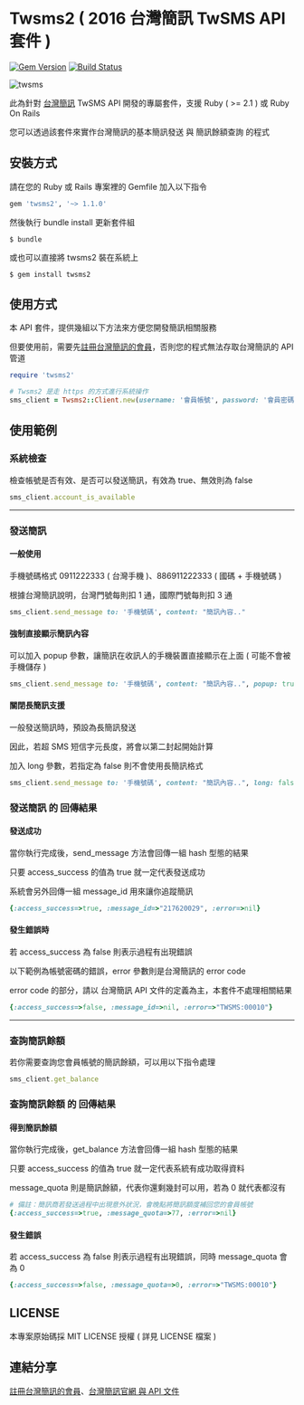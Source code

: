 Twsms2 ( 2016 台灣簡訊 TwSMS API 套件 )
======================================

[![Gem Version](https://badge.fury.io/rb/twsms2.svg)](https://badge.fury.io/rb/twsms2) [![Build Status](https://travis-ci.org/guanting112/twsms2.svg?branch=master)](https://travis-ci.org/guanting112/twsms2)

![twsms](http://i.imgur.com/KVuaBIm.png)

此為針對 [台灣簡訊][twsms_homepage] TwSMS API 開發的專屬套件，支援 Ruby ( >= 2.1 ) 或 Ruby On Rails 

您可以透過該套件來實作台灣簡訊的基本簡訊發送 與 簡訊餘額查詢 的程式

安裝方式
--------

請在您的 Ruby 或 Rails 專案裡的 Gemfile 加入以下指令

```ruby
gem 'twsms2', '~> 1.1.0'
```

然後執行 bundle install 更新套件組

    $ bundle

或也可以直接將 twsms2 裝在系統上

    $ gem install twsms2

使用方式
--------

本 API 套件，提供幾組以下方法來方便您開發簡訊相關服務

但要使用前，需要先[註冊台灣簡訊的會員][twsms_signup]，否則您的程式無法存取台灣簡訊的 API 管道

```ruby
require 'twsms2'

# Twsms2 是走 https 的方式進行系統操作
sms_client = Twsms2::Client.new(username: '會員帳號', password: '會員密碼', agent: "Mozilla/5.0 (可自訂 user-agent)")
```

使用範例
--------

### 系統檢查

檢查帳號是否有效、是否可以發送簡訊，有效為 true、無效則為 false

```ruby
sms_client.account_is_available
```

----

### 發送簡訊

#### 一般使用

手機號碼格式 0911222333 ( 台灣手機 )、886911222333 ( 國碼 + 手機號碼 )

根據台灣簡訊說明，台灣門號每則扣 1 通，國際門號每則扣 3 通

```ruby
sms_client.send_message to: '手機號碼', content: "簡訊內容.."
```

#### 強制直接顯示簡訊內容

可以加入 popup 參數，讓簡訊在收訊人的手機裝置直接顯示在上面 ( 可能不會被手機儲存 )

```ruby
sms_client.send_message to: '手機號碼', content: "簡訊內容..", popup: true
```

#### 關閉長簡訊支援

一般發送簡訊時，預設為長簡訊發送

因此，若超 SMS 短信字元長度，將會以第二封起開始計算

加入 long 參數，若指定為 false 則不會使用長簡訊格式

```ruby
sms_client.send_message to: '手機號碼', content: "簡訊內容..", long: false
```

### 發送簡訊 的 回傳結果

#### 發送成功

當你執行完成後，send_message 方法會回傳一組 hash 型態的結果

只要 access_success 的值為 true 就一定代表發送成功

系統會另外回傳一組 message_id 用來讓你追蹤簡訊

```ruby
{:access_success=>true, :message_id=>"217620029", :error=>nil}
```

#### 發生錯誤時

若 access_success 為 false 則表示過程有出現錯誤

以下範例為帳號密碼的錯誤，error 參數則是台灣簡訊的 error code

error code 的部分，請以 台灣簡訊 API 文件的定義為主，本套件不處理相關結果

```ruby
{:access_success=>false, :message_id=>nil, :error=>"TWSMS:00010"}
```

----

### 查詢簡訊餘額

若你需要查詢您會員帳號的簡訊餘額，可以用以下指令處理

```ruby
sms_client.get_balance
```

### 查詢簡訊餘額 的 回傳結果

#### 得到簡訊餘額

當你執行完成後，get_balance 方法會回傳一組 hash 型態的結果

只要 access_success 的值為 true 就一定代表系統有成功取得資料

message_quota 則是簡訊餘額，代表你還剩幾封可以用，若為 0 就代表都沒有

```ruby
# 備註：簡訊商若發送過程中出現意外狀況，會晚點將簡訊額度補回您的會員帳號
{:access_success=>true, :message_quota=>77, :error=>nil}
```

#### 發生錯誤

若 access_success 為 false 則表示過程有出現錯誤，同時 message_quota 會為 0

```ruby
{:access_success=>false, :message_quota=>0, :error=>"TWSMS:00010"}
```


LICENSE
--------

本專案原始碼採 MIT LICENSE 授權 ( 詳見 LICENSE 檔案 )

連結分享
--------

[註冊台灣簡訊的會員][twsms_signup]、[台灣簡訊官網 與 API 文件][twsms_homepage]

[twsms_signup]: https://www.twsms.com/accjoin.php
[twsms_homepage]: https://www.twsms.com/
